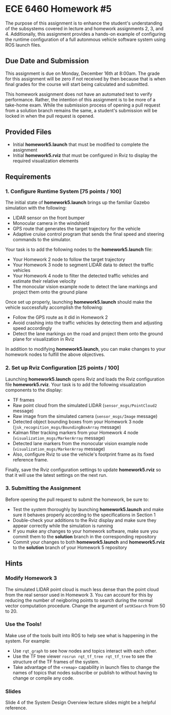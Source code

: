 # ECE 6460 Homework #5

The purpose of this assignment is to enhance the student's understanding of the subsystems covered in lecture and homework assignments 2, 3, and 4. Additionally, this assignment provides a hands-on example of configuring the runtime configuration of a full autonmous vehicle software system using ROS launch files.

## Due Date and Submission
This assignment is due on Monday, December 16th at 8:00am. The grade for this assignment will be zero if not received by then because that is when final grades for the course will start being calculated and submitted.

This homework assignment does not have an automated test to verify performance. Rather, the intention of this assignment is to be more of a take-home exam. While the submission process of opening a pull request from a solution branch remains the same, a student's submission will be locked in when the pull request is opened.

## Provided Files
- Initial **homework5.launch** that must be modified to complete the assignment
- Initial **homework5.rviz** that must be configured in Rviz to display the required visualization elements

## Requirements
### 1. Configure Runtime System [75 points / 100]
The initial state of **homework5.launch** brings up the familiar Gazebo simulation with the following:

- LIDAR sensor on the front bumper
- Monocular camera in the windshield
- GPS route that generates the target trajectory for the vehicle
- Adaptive cruise control program that sends the final speed and steering commands to the simulator.

Your task is to add the following nodes to the **homework5.launch** file:

- Your Homework 2 node to follow the target trajectory
- Your Homework 3 node to segment LIDAR data to detect the traffic vehicles
- Your Homework 4 node to filter the detected traffic vehicles and estimate their relative velocity
- The monocular vision example node to detect the lane markings and project them onto the ground plane

Once set up properly, launching **homework5.launch** should make the vehicle successfully accomplish the following:

- Follow the GPS route as it did in Homework 2
- Avoid crashing into the traffic vehicles by detecting them and adjusting speed accordingly
- Detect the lane markings on the road and project them onto the ground plane for visualization in Rviz

In addition to modifying **homework5.launch**, you can make changes to your homework nodes to fulfill the above objectives.

### 2. Set up Rviz Configuration [25 points / 100]
Launching **homework5.launch** opens Rviz and loads the Rviz configuration file **homework5.rviz**. Your task is to add the following visualization components to the display:

- TF frames
- Raw point cloud from the simulated LIDAR (`sensor_msgs/PointCloud2` message)
- Raw image from the simulated camera (`sensor_msgs/Image` message)
- Detected object bounding boxes from your Homework 3 node (`jsk_recognition_msgs/BoundingBoxArray` message)
- Kalman filter tracking markers from your Homework 4 node (`visualization_msgs/MarkerArray` message)
- Detected lane markers from the monocular vision example node (`visualization_msgs/MarkerArray` message)
- Also, configure Rviz to use the vehicle's footprint frame as its fixed reference frame.

Finally, save the Rviz configuration settings to update **homework5.rviz** so that it will use the latest settings on the next run.

### 3. Submitting the Assignment
Before opening the pull request to submit the homework, be sure to:

- Test the system thoroughly by launching **homework5.launch** and make sure it behaves properly according to the specifications in Section 1
- Double-check your additions to the Rviz display and make sure they appear correctly while the simulation is running
- If you make any changes to your homework software, make sure you commit them to the **solution** branch in the corresponding repository
- Commit your changes to both **homework5.launch** and **homework5.rviz** to the **solution** branch of your Homework 5 repository

## Hints

### Modify Homework 3
The simulated LIDAR point cloud is much less dense than the point cloud from the real sensor used in Homework 3. You can account for this by reducing the number of neigboring points to search during the normal vector computation procedure. Change the argument of `setKSearch` from 50 to 20.

### Use the Tools!
Make use of the tools built into ROS to help see what is happening in the system. For example:

- Use `rqt_graph` to see how nodes and topics interact with each other.
- Use the TF tree viewer `rosrun rqt_tf_tree rqt_tf_tree` to see the structure of the TF frames of the system.
- Take advantage of the `<remap>` capability in launch files to change the names of topics that nodes subscribe or publish to without having to change or compile any code.

### Slides
Slide 4 of the System Design Overview lecture slides might be a helpful reference.